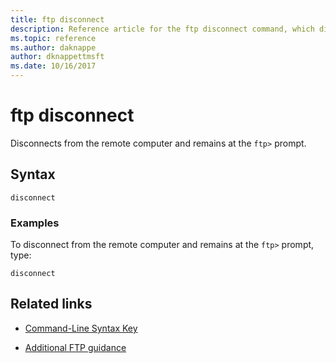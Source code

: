 ```yaml
---
title: ftp disconnect
description: Reference article for the ftp disconnect command, which disconnects from the remote computer and retains the ftp prompt.
ms.topic: reference
ms.author: daknappe
author: dknappettmsft
ms.date: 10/16/2017
---
```


# ftp disconnect



Disconnects from the remote computer and remains at the `ftp>` prompt.

## Syntax

```
disconnect
```

### Examples

To disconnect from the remote computer and remains at the `ftp>` prompt, type:

```
disconnect
```

## Related links

- [Command-Line Syntax Key](command-line-syntax-key.md)

- [Additional FTP guidance](/previous-versions/orphan-topics/ws.10/cc756013(v=ws.10))

